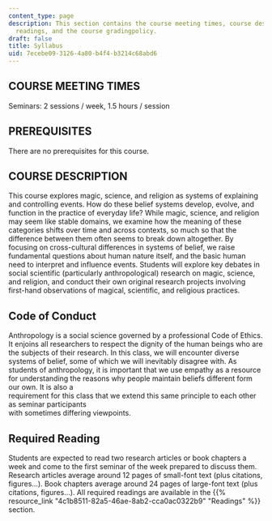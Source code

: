 ```yaml
---
content_type: page
description: This section contains the course meeting times, course description, course
  readings, and the course gradingpolicy.
draft: false
title: Syllabus
uid: 7ecebe09-3126-4a80-b4f4-b3214c68abd6
---
```

## COURSE MEETING TIMES

Seminars: 2 sessions / week, 1.5 hours / session

## PREREQUISITES

There are no prerequisites for this course.

## COURSE DESCRIPTION

This course explores magic, science, and religion as systems of explaining and controlling events. How do these belief systems develop, evolve, and function in the practice of everyday life? While magic, science, and religion may seem like stable domains, we examine how the meaning of these categories shifts over time and across contexts, so much so that the difference between them often seems to break down altogether. By focusing on cross-cultural differences in systems of belief, we raise fundamental questions about human nature itself, and the basic human need to interpret and influence events. Students will explore key debates in social scientific (particularly anthropological) research on magic, science, and religion, and conduct their own original research projects involving first-hand observations of magical, scientific, and religious practices.

## Code of Conduct

Anthropology is a social science governed by a professional Code of Ethics. It enjoins all researchers to respect the dignity of the human beings who are the subjects of their research. In this class, we will encounter diverse systems of belief, some of which we will inevitably disagree with. As students of anthropology, it is important that we use empathy as a resource for understanding the reasons why people maintain beliefs different form our own. It is also a  
requirement for this class that we extend this same principle to each other as seminar participants  
with sometimes differing viewpoints.

## Required Reading

Students are expected to read two research articles or book chapters a week and come to the first seminar of the week prepared to discuss them. Research articles average around 12 pages of small-font text (plus citations, figures…). Book chapters average around 24 pages of large-font text (plus citations, figures…). All required readings are available in the {{% resource_link "4c1b8511-82a5-46ae-8ab2-cca0ac0322b9" "Readings" %}} section.